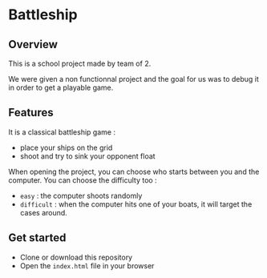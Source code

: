 # Battleship
## Overview
This is a school project made by team of 2.

We were given a non functionnal project and the goal for us was to debug it in order to get a playable game.
## Features

It is a classical battleship game :
   - place your ships on the grid
   - shoot and try to sink your opponent float
     

When opening the project, you can choose who starts between you and the computer.
You can choose the difficulty too :
  - `easy` : the computer shoots randomly
  - `difficult` : when the computer hits one of your boats, it will target the cases around.

## Get started

- Clone or download this repository
- Open the `index.html` file in your browser
